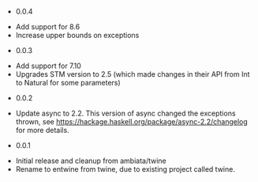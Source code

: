 * 0.0.4
 - Add support for 8.6
 - Increase upper bounds on exceptions

* 0.0.3
 - Add support for 7.10
 - Upgrades STM version to 2.5 (which made changes in their API from Int to Natural for some parameters)

* 0.0.2
 - Update async to 2.2. This version of async changed the exceptions thrown, see
   https://hackage.haskell.org/package/async-2.2/changelog for more details.

* 0.0.1
 - Initial release and cleanup from ambiata/twine
 - Rename to entwine from twine, due to existing project called twine.
